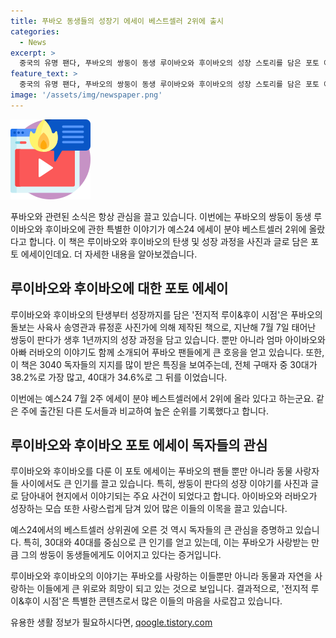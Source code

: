 ```yaml
---
title: 푸바오 동생들의 성장기 에세이 베스트셀러 2위에 출시
categories:
  - News
excerpt: >
  중국의 유명 팬다, 푸바오의 쌍둥이 동생 루이바오와 후이바오의 성장 스토리를 담은 포토 에세이 전지적 루이&후이 시점이 예스24 에세이 분야 베스트셀러 2위에 올랐다. 태어난 지 1년이 된 쌍둥이 판다의 성장과정을 사진과 글로 기록한 이 책은 푸바오를 돌보며 애칭 송바오를 얻은 송영관 사육사가 집필했다. 특히 3040 독자들의 지지를 많이 받으며 30대와 40대가 주요 구매층으로 나타났다.
feature_text: >
  중국의 유명 팬다, 푸바오의 쌍둥이 동생 루이바오와 후이바오의 성장 스토리를 담은 포토 에세이 전지적 루이&후이 시점이 예스24 에세이 분야 베스트셀러 2위에 올랐다. 태어난 지 1년이 된 쌍둥이 판다의 성장과정을 사진과 글로 기록한 이 책은 푸바오를 돌보며 애칭 송바오를 얻은 송영관 사육사가 집필했다. 특히 3040 독자들의 지지를 많이 받으며 30대와 40대가 주요 구매층으로 나타났다.
image: '/assets/img/newspaper.png'
---
```


<p><img src="/assets/img/news.png" alt="rentncar 속보" /></p>

<p>푸바오와 관련된 소식은 항상 관심을 끌고 있습니다. 이번에는 푸바오의 쌍둥이 동생 루이바오와 후이바오에 관한 특별한 이야기가 예스24 에세이 분야 베스트셀러 2위에 올랐다고 합니다. 이 책은 루이바오와 후이바오의 탄생 및 성장 과정을 사진과 글로 담은 포토 에세이인데요. 더 자세한 내용을 알아보겠습니다. </p>

<h2 data-ke-size="size26">루이바오와 후이바오에 대한 포토 에세이</h2>

<p>루이바오와 후이바오의 탄생부터 성장까지를 담은 '전지적 루이&amp;후이 시점'은 푸바오의 돌보는 사육사 송영관과 류정훈 사진가에 의해 제작된 책으로, 지난해 7월 7일 태어난 쌍둥이 판다가 생후 1년까지의 성장 과정을 담고 있습니다. 뿐만 아니라 엄마 아이바오와 아빠 러바오의 이야기도 함께 소개되어 푸바오 팬들에게 큰 호응을 얻고 있습니다. 또한, 이 책은 3040 독자들의 지지를 많이 받은 특징을 보여주는데, 전체 구매자 중 30대가 38.2%로 가장 많고, 40대가 34.6%로 그 뒤를 이었습니다.</p>

<p>이번에는 예스24 7월 2주 에세이 분야 베스트셀러에서 2위에 올라 있다고 하는군요. 같은 주에 출간된 다른 도서들과 비교하여 높은 순위를 기록했다고 합니다.</p>

<h2 data-ke-size="size26">루이바오와 후이바오 포토 에세이 독자들의 관심</h2>

<p>루이바오와 후이바오를 다룬 이 포토 에세이는 푸바오의 팬들 뿐만 아니라 동물 사랑자들 사이에서도 큰 인기를 끌고 있습니다. 특히, 쌍둥이 판다의 성장 이야기를 사진과 글로 담아내어 현지에서 이야기되는 주요 사건이 되었다고 합니다. 아이바오와 러바오가 성장하는 모습 또한 사랑스럽게 담겨 있어 많은 이들의 이목을 끌고 있습니다.</p>

<p>예스24에서의 베스트셀러 상위권에 오른 것 역시 독자들의 큰 관심을 증명하고 있습니다. 특히, 30대와 40대를 중심으로 큰 인기를 얻고 있는데, 이는 푸바오가 사랑받는 만큼 그의 쌍둥이 동생들에게도 이어지고 있다는 증거입니다. </p>

<p>루이바오와 후이바오의 이야기는 푸바오를 사랑하는 이들뿐만 아니라 동물과 자연을 사랑하는 이들에게 큰 위로와 희망이 되고 있는 것으로 보입니다. 결과적으로, '전지적 루이&amp;후이 시점'은 특별한 콘텐츠로서 많은 이들의 마음을 사로잡고 있습니다.</p>
유용한 생활 정보가 필요하시다면, <a href="https://qoogle.tistory.com" rel="dofollow">qoogle.tistory.com</a>


